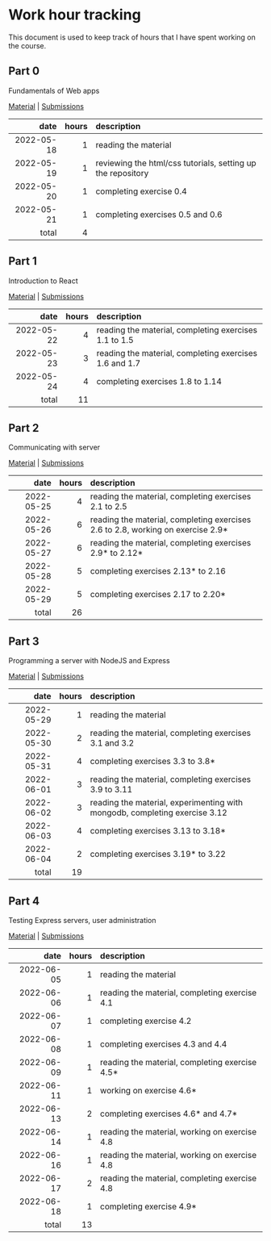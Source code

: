 # Work hour tracking

This document is used to keep track of hours that I have spent working on the course.

## Part 0

Fundamentals of Web apps

[Material](https://fullstackopen.com/en/part0) | [Submissions](https://github.com/rikurauhala/fullstack/tree/main/exercises/part00)

| date       | hours  | description                                                                     |
| ---------: | -----: | :------------------------------------------------------------------------------ |
| 2022-05-18 |      1 | reading the material                                                            |
| 2022-05-19 |      1 | reviewing the html/css tutorials, setting up the repository                     |
| 2022-05-20 |      1 | completing exercise 0.4                                                         |
| 2022-05-21 |      1 | completing exercises 0.5 and 0.6                                                |
|      total |      4 |                                                                                 |

## Part 1

Introduction to React

[Material](https://fullstackopen.com/en/part1) | [Submissions](https://github.com/rikurauhala/fullstack/tree/main/exercises/part01)

| date       | hours  | description                                                                     |
| ---------: | -----: | :------------------------------------------------------------------------------ |
| 2022-05-22 |      4 | reading the material, completing exercises 1.1 to 1.5                           |
| 2022-05-23 |      3 | reading the material, completing exercises 1.6 and 1.7                          |
| 2022-05-24 |      4 | completing exercises 1.8 to 1.14                                                |
|      total |     11 |                                                                                 |

## Part 2

Communicating with server

[Material](https://fullstackopen.com/en/part2) | [Submissions](https://github.com/rikurauhala/fullstack/tree/main/exercises/part02)

| date       | hours  | description                                                                     |
| ---------: | -----: | :------------------------------------------------------------------------------ |
| 2022-05-25 |      4 | reading the material, completing exercises 2.1 to 2.5                           |
| 2022-05-26 |      6 | reading the material, completing exercises 2.6 to 2.8, working on exercise 2.9* |
| 2022-05-27 |      6 | reading the material, completing exercises 2.9* to 2.12*                        |
| 2022-05-28 |      5 | completing exercises 2.13* to 2.16                                              |
| 2022-05-29 |      5 | completing exercises 2.17 to 2.20*                                              |
|      total |     26 |                                                                                 |

## Part 3

Programming a server with NodeJS and Express

[Material](https://fullstackopen.com/en/part3) | [Submissions](https://github.com/rikurauhala/fullstack/tree/main/exercises/part03)

| date       | hours  | description                                                                     |
| ---------: | -----: | :------------------------------------------------------------------------------ |
| 2022-05-29 |      1 | reading the material                                                            |
| 2022-05-30 |      2 | reading the material, completing exercises 3.1 and 3.2                          |
| 2022-05-31 |      4 | completing exercises 3.3 to 3.8*                                                |
| 2022-06-01 |      3 | reading the material, completing exercises 3.9 to 3.11                          |
| 2022-06-02 |      3 | reading the material, experimenting with mongodb, completing exercise 3.12      |
| 2022-06-03 |      4 | completing exercises 3.13 to 3.18*                                              |
| 2022-06-04 |      2 | completing exercises 3.19* to 3.22                                              |
|      total |     19 |                                                                                 |

## Part 4

Testing Express servers, user administration

[Material](https://fullstackopen.com/en/part4) | [Submissions](https://github.com/rikurauhala/fullstack/tree/main/exercises/part04)

| date       | hours  | description                                                                     |
| ---------: | -----: | :------------------------------------------------------------------------------ |
| 2022-06-05 |      1 | reading the material                                                            |
| 2022-06-06 |      1 | reading the material, completing exercise 4.1                                   |
| 2022-06-07 |      1 | completing exercise 4.2                                                         |
| 2022-06-08 |      1 | completing exercises 4.3 and 4.4                                                |
| 2022-06-09 |      1 | reading the material, completing exercise 4.5*                                  |
| 2022-06-11 |      1 | working on exercise 4.6*                                                        |
| 2022-06-13 |      2 | completing exercises 4.6* and 4.7*                                              |
| 2022-06-14 |      1 | reading the material, working on exercise 4.8                                   |
| 2022-06-16 |      1 | reading the material, working on exercise 4.8                                   |
| 2022-06-17 |      2 | reading the material, completing exercise 4.8                                   |
| 2022-06-18 |      1 | completing exercise 4.9*                                                        |
|      total |     13 |                                                                                 |
